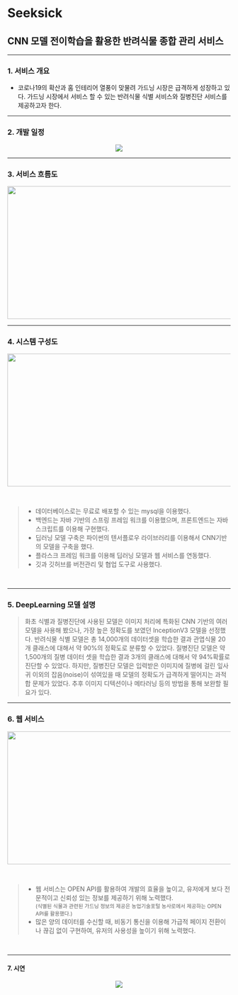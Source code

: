# Seeksick
## CNN 모델 전이학습을 활용한 반려식물 종합 관리 서비스
***
### 1. 서비스 개요
 * 코로나19의 확산과 홈 인테리어 열풍이 맞물려 가드닝 시장은 급격하게 성장하고 있다. 가드닝 시장에서 서비스 할 수 있는 반려식물 식별 서비스와 질병진단 서비스를 제공하고자 한다.
***
### 2. 개발 일정
<p align="center"><img src="https://user-images.githubusercontent.com/80523580/116256732-6b395680-a7ae-11eb-826a-4d3578062128.png" ></p>

***
### 3. 서비스 흐름도
<p align="center"><img src="https://user-images.githubusercontent.com/80523580/114855740-3ed22180-9e21-11eb-949d-81a61c19dcc5.png" width="900" height="300"></p>

***
### 4. 시스템 구성도
<p align="center"><img src="https://user-images.githubusercontent.com/80523580/114855844-57dad280-9e21-11eb-9767-2e67c56b7171.png" width="900" height="300"></p>
<br>

> - 데이터베이스로는 무료로 배포할 수 있는 mysql을 이용했다.
> - 백엔드는 자바 기반의 스프링 프레임 워크를 이용했으며, 프론트엔드는 자바스크립트를 이용해 구현했다. 
> - 딥러닝 모델 구축은 파이썬의 텐서플로우 라이브러리를 이용해서 CNN기반의 모델을 구축을 했다. 
> - 플라스크 프레임 워크를 이용해 딥러닝 모델과 웹 서비스를 연동했다. 
> - 깃과 깃허브를 버전관리 및 협업 도구로 사용했다.
<br>

***

### 5. DeepLearning 모델 설명
> 화초 식별과 질병진단에 사용된 모델은 이미지 처리에 특화된 CNN 기반의 여러 모델을 사용해 봤으나, 가장 높은 정확도를 보였던 InceptionV3 모델을 선정했다. 반려식물 식별 모델은 총 14,000개의 데이터셋을 학습한 결과 관엽식물 20개 클래스에 대해서 약 90%의 정확도로 분류할 수 있었다. 질병진단 모델은 약 1,500개의 질병 데이터 셋을 학습한 결과 3개의 클래스에 대해서 약 94%확률로 진단할 수 있었다.
하지만, 질병진단 모델은 입력받은 이미지에 질병에 걸린 잎사귀 이외의 잡음(noise)이 섞여있을 때 모델의 정확도가 급격하게 떨어지는 과적합 문제가 있었다. 추후 이미지 디텍션이나 메타러닝 등의 방법을 통해 보완할 필요가 있다.
***
### 6. 웹 서비스

<p align = "center"><img src="https://user-images.githubusercontent.com/80523580/114859096-41367a80-9e25-11eb-8ec2-ffbbfc8e39d1.png" width="900" height="300"></p>

<br>

>- 웹 서비스는 OPEN API를 활용하여 개발의 효율을 높이고, 유저에게 보다 전문적이고 신뢰성 있는 정보를 제공하기 위해 노력했다.  
    <small> (식별된 식물과 관련된 가드닝 정보의 제공은 농업기술포털 농사로에서 제공하는 OPEN API를 활용했다.)</small>
>- 많은 양의 데이터를 수신할 때, 비동기 통신을 이용해 가급적 페이지 전환이나 끊김 없이 구현하여, 유저의 사용성을 높이기 위해 노력했다.

<br>

***

#### 7. 시연
<p align="center"><img src="https://user-images.githubusercontent.com/80523580/114862927-14389680-9e2a-11eb-9d2a-8d06cfe9132a.gif"></p>
